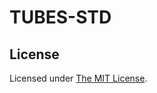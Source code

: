 # TUBES-STD
## License
Licensed under [The MIT License](https://github.com/raisoturu/TUBES-STD/blob/master/LICENSE).
